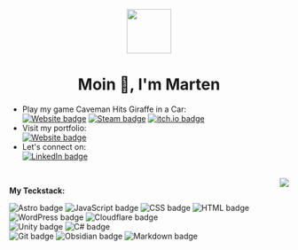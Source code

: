 <div align="center">
<div style="margin-top: 2rem"><img src="https://martengierth.de/favicon.svg" width="80" height="80" /></div>
<h1>Moin 👋, I'm Marten</h1>
</div>

- Play my game Caveman Hits Giraffe in a Car:<br>
<a href="https://cavemanhitsgiraffeinacar.github.io/" target="_blank"> <img src="https://img.shields.io/badge/Website-EFEFEF" alt="Website badge"></a>
<a href="https://store.steampowered.com/app/3381780/Caveman_hits_Giraffe_in_a_Car/" target="_blank"> <img src="https://img.shields.io/badge/Steam-%23000000.svg?logo=steam&logoColor=white" alt="Steam badge"></a> 
<a href="https://moinmarten.itch.io/caveman-hits-giraffe-in-a-car" target="_blank"> <img src="https://img.shields.io/badge/itch.io-%23FF034.svg?logo=Itch.io&logoColor=white" alt="itch.io badge"> </a>
- Visit my portfolio: <br>
<a href="https://mgierth.de" target="_blank"> <img src="https://img.shields.io/badge/Website-EFEFEF" alt="Website badge"></a>
- Let's connect on: <br>
<a href="https://linkedin.com/in/marten-gierth/" target="_blank"><img src="https://custom-icon-badges.demolab.com/badge/LinkedIn-0A66C2?logo=linkedin-white&logoColor=fff" alt="LinkedIn badge"></a>
<br>
<img src="https://github-readme-stats-self-kappa-78.vercel.app/api/top-langs/?username=marten-gierth&exclude_repo=github-readme-stats,game-jam-2024&langs_count=8&layout=compact&theme=dark&card_width=500"align="right">

<b>My Teckstack:</b> <br>
<p align="left">
<img src="https://img.shields.io/badge/Astro-BC52EE?logo=astro&logoColor=fff" alt="Astro badge">
<img src="https://img.shields.io/badge/JavaScript-F7DF1E?logo=javascript&logoColor=000" alt="JavaScript badge">
<img src="https://img.shields.io/badge/CSS-639?logo=css&logoColor=fff" alt="CSS badge">
<img src="https://img.shields.io/badge/HTML-%23E34F26.svg?logo=html5&logoColor=white" alt="HTML badge">
<img src="https://img.shields.io/badge/WordPress-%2321759B.svg?logo=wordpress&logoColor=white" alt="WordPress badge">
<img src="https://img.shields.io/badge/Cloudflare-F38020?logo=Cloudflare&logoColor=white" alt="Cloudflare badge">
<br>
<img src="https://img.shields.io/badge/Unity-%23000000.svg?logo=unity&logoColor=white" alt="Unity badge">
<img src="https://custom-icon-badges.demolab.com/badge/C%23-%23239120.svg?logo=cshrp&logoColor=white" alt="C# badge">
<br>
<img src="https://img.shields.io/badge/Git-F05032?logo=git&logoColor=fff" alt="Git badge">
<img src="https://img.shields.io/badge/Obsidian-%23483699.svg?&logo=obsidian&logoColor=white" alt="Obsidian badge">
<img src="https://img.shields.io/badge/Markdown-%23000000.svg?logo=markdown&logoColor=white" alt="Markdown badge">
</p>


